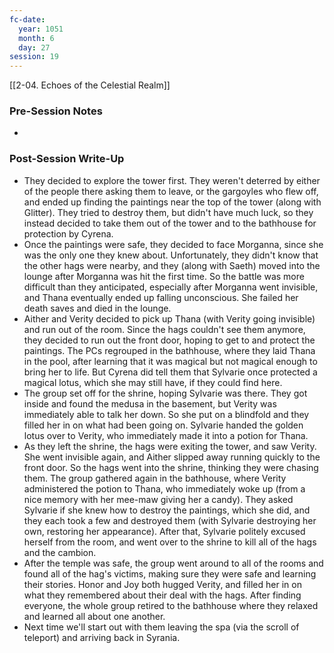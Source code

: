 ```yaml
---
fc-date:
  year: 1051
  month: 6
  day: 27
session: 19
---
```

[[2-04. Echoes of the Celestial Realm]]

### Pre-Session Notes

* 

### Post-Session Write-Up

* They decided to explore the tower first. They weren't deterred by either of the people there asking them to leave, or the gargoyles who flew off, and ended up finding the paintings near the top of the tower (along with Glitter). They tried to destroy them, but didn't have much luck, so they instead decided to take them out of the tower and to the bathhouse for protection by Cyrena.
* Once the paintings were safe, they decided to face Morganna, since she was the only one they knew about. Unfortunately, they didn't know that the other hags were nearby, and they (along with Saeth) moved into the lounge after Morganna was hit the first time. So the battle was more difficult than they anticipated, especially after Morganna went invisible, and Thana eventually ended up falling unconscious. She failed her death saves and died in the lounge.
* Aither and Verity decided to pick up Thana (with Verity going invisible) and run out of the room. Since the hags couldn't see them anymore, they decided to run out the front door, hoping to get to and protect the paintings. The PCs regrouped in the bathhouse, where they laid Thana in the pool, after learning that it was magical but not magical enough to bring her to life. But Cyrena did tell them that Sylvarie once protected a magical lotus, which she may still have, if they could find here.
* The group set off for the shrine, hoping Sylvarie was there. They got inside and found the medusa in the basement, but Verity was immediately able to talk her down. So she put on a blindfold and they filled her in on what had been going on. Sylvarie handed the golden lotus over to Verity, who immediately made it into a potion for Thana.
* As they left the shrine, the hags were exiting the tower, and saw Verity. She went invisible again, and Aither slipped away running quickly to the front door. So the hags went into the shrine, thinking they were chasing them. The group gathered again in the bathhouse, where Verity administered the potion to Thana, who immediately woke up (from a nice memory with her mee-maw giving her a candy). They asked Sylvarie if she knew how to destroy the paintings, which she did, and they each took a few and destroyed them (with Sylvarie destroying her own, restoring her appearance). After that, Sylvarie politely excused herself from the room, and went over to the shrine to kill all of the hags and the cambion.
* After the temple was safe, the group went around to all of the rooms and found all of the hag's victims, making sure they were safe and learning their stories. Honor and Joy both hugged Verity, and filled her in on what they remembered about their deal with the hags. After finding everyone, the whole group retired to the bathhouse where they relaxed and learned all about one another.
* Next time we'll start out with them leaving the spa (via the scroll of teleport) and arriving back in Syrania.
